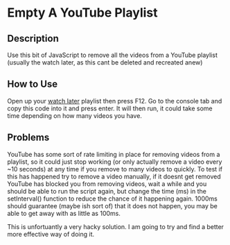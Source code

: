 # Empty A YouTube Playlist

## Description
Use this bit of JavaScript to remove all the videos from a YouTube playlist (usually the watch later, as this cant be deleted and recreated anew)

## How to Use
Open up your [watch later](https://www.youtube.com/playlist?list=WL) playlist then press F12. Go to the console tab and copy this code into it and press enter. It will then run, it could take some time depending on how many videos you have.

## Problems
YouTube has some sort of rate limiting in place for removing videos from a playlist, so it could just stop working (or only actually remove a video every ~10 seconds) at any time if you remove to many videos to quickly. To test if this has happened try to remove a video manually, if it doesnt get removed YouTube has blocked you from removing videos, wait a while and you should be able to run the script again, but change the time (ms) in the setInterval() function to reduce the chance of it happening again. 1000ms should guarantee (maybe ish sort of) that it does not happen, you may be able to get away with as little as 100ms.

This is unfortuantly a very hacky solution. I am going to try and find a better more effective way of doing it.
